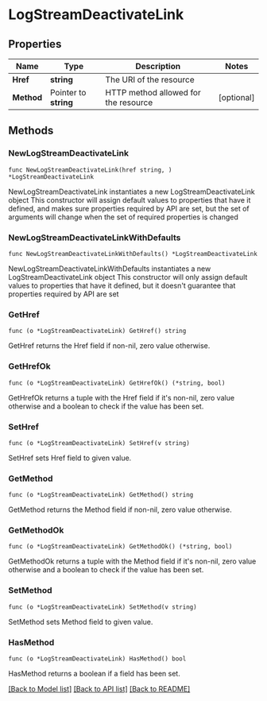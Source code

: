 # LogStreamDeactivateLink

## Properties

Name | Type | Description | Notes
------------ | ------------- | ------------- | -------------
**Href** | **string** | The URI of the resource | 
**Method** | Pointer to **string** | HTTP method allowed for the resource | [optional] 

## Methods

### NewLogStreamDeactivateLink

`func NewLogStreamDeactivateLink(href string, ) *LogStreamDeactivateLink`

NewLogStreamDeactivateLink instantiates a new LogStreamDeactivateLink object
This constructor will assign default values to properties that have it defined,
and makes sure properties required by API are set, but the set of arguments
will change when the set of required properties is changed

### NewLogStreamDeactivateLinkWithDefaults

`func NewLogStreamDeactivateLinkWithDefaults() *LogStreamDeactivateLink`

NewLogStreamDeactivateLinkWithDefaults instantiates a new LogStreamDeactivateLink object
This constructor will only assign default values to properties that have it defined,
but it doesn't guarantee that properties required by API are set

### GetHref

`func (o *LogStreamDeactivateLink) GetHref() string`

GetHref returns the Href field if non-nil, zero value otherwise.

### GetHrefOk

`func (o *LogStreamDeactivateLink) GetHrefOk() (*string, bool)`

GetHrefOk returns a tuple with the Href field if it's non-nil, zero value otherwise
and a boolean to check if the value has been set.

### SetHref

`func (o *LogStreamDeactivateLink) SetHref(v string)`

SetHref sets Href field to given value.


### GetMethod

`func (o *LogStreamDeactivateLink) GetMethod() string`

GetMethod returns the Method field if non-nil, zero value otherwise.

### GetMethodOk

`func (o *LogStreamDeactivateLink) GetMethodOk() (*string, bool)`

GetMethodOk returns a tuple with the Method field if it's non-nil, zero value otherwise
and a boolean to check if the value has been set.

### SetMethod

`func (o *LogStreamDeactivateLink) SetMethod(v string)`

SetMethod sets Method field to given value.

### HasMethod

`func (o *LogStreamDeactivateLink) HasMethod() bool`

HasMethod returns a boolean if a field has been set.


[[Back to Model list]](../README.md#documentation-for-models) [[Back to API list]](../README.md#documentation-for-api-endpoints) [[Back to README]](../README.md)


